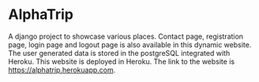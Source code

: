 # AlphaTrip
A django project to showcase various places.
Contact page, registration page, login page and logout page is also available in this dynamic website. 
The user generated data is stored in the postgreSQL integrated with Heroku. 
This website is deployed in Heroku.
The link to the website is https://alphatrip.herokuapp.com. 
